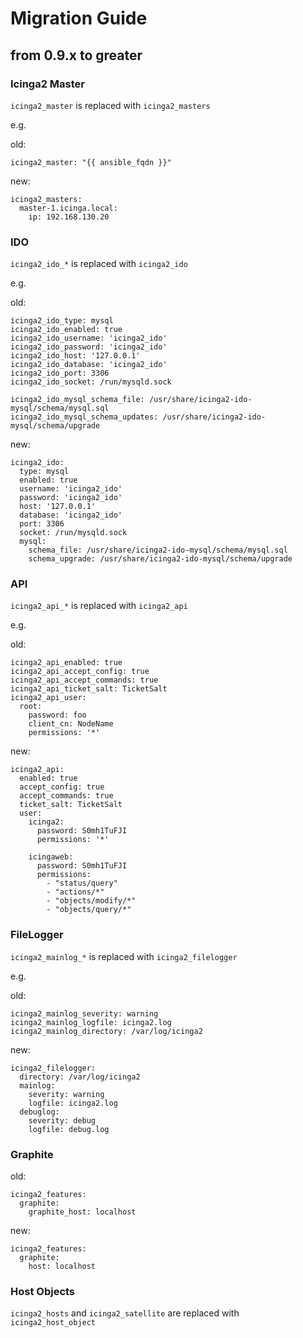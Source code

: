 # Migration Guide

## from 0.9.x to greater

### Icinga2 Master

`icinga2_master` is replaced with `icinga2_masters`

e.g.

old:
```
icinga2_master: "{{ ansible_fqdn }}"
```

new:
```
icinga2_masters:
  master-1.icinga.local:
    ip: 192.168.130.20
```

### IDO

`icinga2_ido_*` is replaced with `icinga2_ido`

e.g.

old:
```
icinga2_ido_type: mysql
icinga2_ido_enabled: true
icinga2_ido_username: 'icinga2_ido'
icinga2_ido_password: 'icinga2_ido'
icinga2_ido_host: '127.0.0.1'
icinga2_ido_database: 'icinga2_ido'
icinga2_ido_port: 3306
icinga2_ido_socket: /run/mysqld.sock

icinga2_ido_mysql_schema_file: /usr/share/icinga2-ido-mysql/schema/mysql.sql
icinga2_ido_mysql_schema_updates: /usr/share/icinga2-ido-mysql/schema/upgrade

```

new:
```
icinga2_ido:
  type: mysql
  enabled: true
  username: 'icinga2_ido'
  password: 'icinga2_ido'
  host: '127.0.0.1'
  database: 'icinga2_ido'
  port: 3306
  socket: /run/mysqld.sock
  mysql:
    schema_file: /usr/share/icinga2-ido-mysql/schema/mysql.sql
    schema_upgrade: /usr/share/icinga2-ido-mysql/schema/upgrade
```

### API

`icinga2_api_*` is replaced with `icinga2_api`

e.g.

old:
```
icinga2_api_enabled: true
icinga2_api_accept_config: true
icinga2_api_accept_commands: true
icinga2_api_ticket_salt: TicketSalt
icinga2_api_user:
  root:
    password: foo
    client_cn: NodeName
    permissions: '*'
```

new:
```
icinga2_api:
  enabled: true
  accept_config: true
  accept_commands: true
  ticket_salt: TicketSalt
  user:
    icinga2:
      password: S0mh1TuFJI
      permissions: '*'

    icingaweb:
      password: S0mh1TuFJI
      permissions:
        - "status/query"
        - "actions/*"
        - "objects/modify/*"
        - "objects/query/*"
```

### FileLogger

`icinga2_mainlog_*` is replaced with `icinga2_filelogger`

e.g.

old:
```
icinga2_mainlog_severity: warning
icinga2_mainlog_logfile: icinga2.log
icinga2_mainlog_directory: /var/log/icinga2
```

new:
```
icinga2_filelogger:
  directory: /var/log/icinga2
  mainlog:
    severity: warning
    logfile: icinga2.log
  debuglog:
    severity: debug
    logfile: debug.log
```

### Graphite

old:
```
icinga2_features:
  graphite:
    graphite_host: localhost
```

new:
```
icinga2_features:
  graphite:
    host: localhost
```

### Host Objects

`icinga2_hosts` and `icinga2_satellite` are replaced with `icinga2_host_object`


